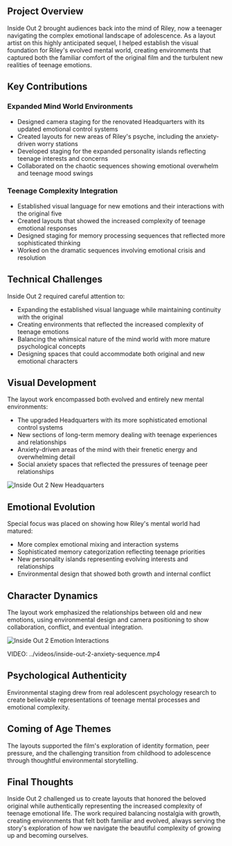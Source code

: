 ## Project Overview

Inside Out 2 brought audiences back into the mind of Riley, now a teenager navigating the complex emotional landscape of adolescence. As a layout artist on this highly anticipated sequel, I helped establish the visual foundation for Riley's evolved mental world, creating environments that captured both the familiar comfort of the original film and the turbulent new realities of teenage emotions.

## Key Contributions

### Expanded Mind World Environments
- Designed camera staging for the renovated Headquarters with its updated emotional control systems
- Created layouts for new areas of Riley's psyche, including the anxiety-driven worry stations
- Developed staging for the expanded personality islands reflecting teenage interests and concerns
- Collaborated on the chaotic sequences showing emotional overwhelm and teenage mood swings

### Teenage Complexity Integration
- Established visual language for new emotions and their interactions with the original five
- Created layouts that showed the increased complexity of teenage emotional responses
- Designed staging for memory processing sequences that reflected more sophisticated thinking
- Worked on the dramatic sequences involving emotional crisis and resolution

## Technical Challenges

Inside Out 2 required careful attention to:
- Expanding the established visual language while maintaining continuity with the original
- Creating environments that reflected the increased complexity of teenage emotions
- Balancing the whimsical nature of the mind world with more mature psychological concepts
- Designing spaces that could accommodate both original and new emotional characters

## Visual Development

The layout work encompassed both evolved and entirely new mental environments:

* The upgraded Headquarters with its more sophisticated emotional control systems
* New sections of long-term memory dealing with teenage experiences and relationships
* Anxiety-driven areas of the mind with their frenetic energy and overwhelming detail
* Social anxiety spaces that reflected the pressures of teenage peer relationships

![Inside Out 2 New Headquarters](../images/inside-out-2-headquarters.jpg)

## Emotional Evolution

Special focus was placed on showing how Riley's mental world had matured:
- More complex emotional mixing and interaction systems
- Sophisticated memory categorization reflecting teenage priorities
- New personality islands representing evolving interests and relationships
- Environmental design that showed both growth and internal conflict

## Character Dynamics

The layout work emphasized the relationships between old and new emotions, using environmental design and camera positioning to show collaboration, conflict, and eventual integration.

![Inside Out 2 Emotion Interactions](../images/inside-out-2-emotions.jpg)

VIDEO: ../videos/inside-out-2-anxiety-sequence.mp4

## Psychological Authenticity

Environmental staging drew from real adolescent psychology research to create believable representations of teenage mental processes and emotional complexity.

## Coming of Age Themes

The layouts supported the film's exploration of identity formation, peer pressure, and the challenging transition from childhood to adolescence through thoughtful environmental storytelling.

## Final Thoughts

Inside Out 2 challenged us to create layouts that honored the beloved original while authentically representing the increased complexity of teenage emotional life. The work required balancing nostalgia with growth, creating environments that felt both familiar and evolved, always serving the story's exploration of how we navigate the beautiful complexity of growing up and becoming ourselves.
